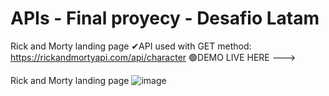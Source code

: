 # APIs - Final proyecy - Desafio Latam
Rick and Morty landing page
✔API used with GET method: https://rickandmortyapi.com/api/character 
🟢DEMO LIVE HERE --->

Rick and Morty landing page
![image](https://github.com/holydoritoz/APIs-React-Final-Proyect/assets/54608904/f79c2501-87eb-469e-b8d0-6c3cdd78c6e7)


